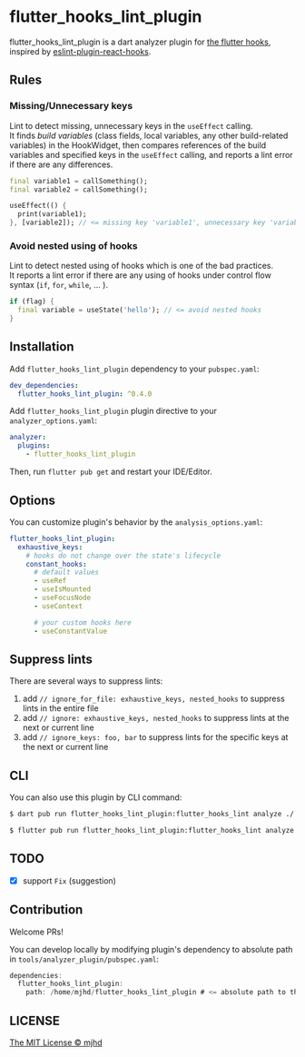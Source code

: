 # flutter_hooks_lint_plugin

flutter_hooks_lint_plugin is a dart analyzer plugin for [the flutter hooks](https://pub.dev/packages/flutter_hooks), inspired by [eslint-plugin-react-hooks](https://www.npmjs.com/package/eslint-plugin-react-hooks).

## Rules

### Missing/Unnecessary keys

Lint to detect missing, unnecessary keys in the `useEffect` calling.  
It finds _build variables_ (class fields, local variables, any other build-related variables) in the HookWidget, then compares references of the build variables and specified keys in the `useEffect` calling, and reports a lint error if there are any differences.

```dart
final variable1 = callSomething();
final variable2 = callSomething();

useEffect(() {
  print(variable1);
}, [variable2]); // <= missing key 'variable1', unnecessary key 'variable2'
```

### Avoid nested using of hooks

Lint to detect nested using of hooks which is one of the bad practices.  
It reports a lint error if there are any using of hooks under control flow syntax (`if`, `for`, `while`, ... ).

```dart
if (flag) {
  final variable = useState('hello'); // <= avoid nested hooks
}
```

## Installation

Add `flutter_hooks_lint_plugin` dependency to your `pubspec.yaml`:

```yaml
dev_dependencies:
  flutter_hooks_lint_plugin: ^0.4.0
```

Add `flutter_hooks_lint_plugin` plugin directive to your `analyzer_options.yaml`:

```yaml
analyzer:
  plugins:
    - flutter_hooks_lint_plugin
```

Then, run `flutter pub get` and restart your IDE/Editor.

## Options

You can customize plugin's behavior by the `analysis_options.yaml`:

```yaml
flutter_hooks_lint_plugin:
  exhaustive_keys:
    # hooks do not change over the state's lifecycle 
    constant_hooks:
      # default values
      - useRef
      - useIsMounted
      - useFocusNode
      - useContext

      # your custom hooks here
      - useConstantValue
```

## Suppress lints

There are several ways to suppress lints:

1. add `// ignore_for_file: exhaustive_keys, nested_hooks` to suppress lints in the entire file
1. add `// ignore: exhaustive_keys, nested_hooks` to suppress lints at the next or current line
1. add `// ignore_keys: foo, bar` to suppress lints for the specific keys at the next or current line

## CLI

You can also use this plugin by CLI command:

```sh
$ dart pub run flutter_hooks_lint_plugin:flutter_hooks_lint analyze ./

$ flutter pub run flutter_hooks_lint_plugin:flutter_hooks_lint analyze ./
```

## TODO

- [x] support `Fix` (suggestion)

## Contribution

Welcome PRs!

You can develop locally by modifying plugin's dependency to absolute path in `tools/analyzer_plugin/pubspec.yaml`:

```dart
dependencies:
  flutter_hooks_lint_plugin:
    path: /home/mjhd/flutter_hooks_lint_plugin # <= absolute path to the cloned directory
```

## LICENSE

[The MIT License © mjhd](https://github.com/mj-hd/flutter_hooks_lint_plugin/blob/main/LICENSE)
